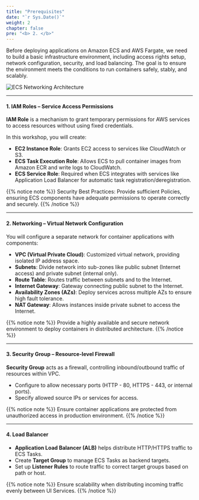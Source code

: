 ```yaml
---
title: "Prerequisites"
date: "`r Sys.Date()`"
weight: 2
chapter: false
pre: "<b> 2. </b>"
---
```


Before deploying applications on Amazon ECS and AWS Fargate, we need to build a basic infrastructure environment, including access rights setup, network configuration, security, and load balancing. The goal is to ensure the environment meets the conditions to run containers safely, stably, and scalably.

![ECS Networking Architecture](/images/2-prerequisites/ECS-Lab-Networking.png)

---

#### 1. IAM Roles – Service Access Permissions

**IAM Role** is a mechanism to grant temporary permissions for AWS services to access resources without using fixed credentials.

In this workshop, you will create:

- **EC2 Instance Role**: Grants EC2 access to services like CloudWatch or S3.
- **ECS Task Execution Role**: Allows ECS to pull container images from Amazon ECR and write logs to CloudWatch.
- **ECS Service Role**: Required when ECS integrates with services like Application Load Balancer for automatic task registration/deregistration.

{{% notice note %}}
Security Best Practices: Provide sufficient Policies, ensuring ECS components have adequate permissions to operate correctly and securely.
{{% /notice %}}

---

#### 2. Networking – Virtual Network Configuration

You will configure a separate network for container applications with components:

- **VPC (Virtual Private Cloud)**: Customized virtual network, providing isolated IP address space.
- **Subnets**: Divide network into sub-zones like public subnet (Internet access) and private subnet (internal only).
- **Route Table**: Routes traffic between subnets and to the Internet.
- **Internet Gateway**: Gateway connecting public subnet to the Internet.
- **Availability Zones (AZs)**: Deploy services across multiple AZs to ensure high fault tolerance.
- **NAT Gateway**: Allows instances inside private subnet to access the Internet.

{{% notice note %}}
Provide a highly available and secure network environment to deploy containers in distributed architecture.
{{% /notice %}}

---

#### 3. Security Group – Resource-level Firewall

**Security Group** acts as a firewall, controlling inbound/outbound traffic of resources within VPC.

- Configure to allow necessary ports (HTTP - 80, HTTPS - 443, or internal ports).
- Specify allowed source IPs or services for access.

{{% notice note %}}
Ensure container applications are protected from unauthorized access in production environment.
{{% /notice %}}

---

#### 4. Load Balancer

- **Application Load Balancer (ALB)** helps distribute HTTP/HTTPS traffic to ECS Tasks.
- Create **Target Group** to manage ECS Tasks as backend targets.
- Set up **Listener Rules** to route traffic to correct target groups based on path or host.

{{% notice note %}}
Ensure scalability when distributing incoming traffic evenly between UI Services.
{{% /notice %}}